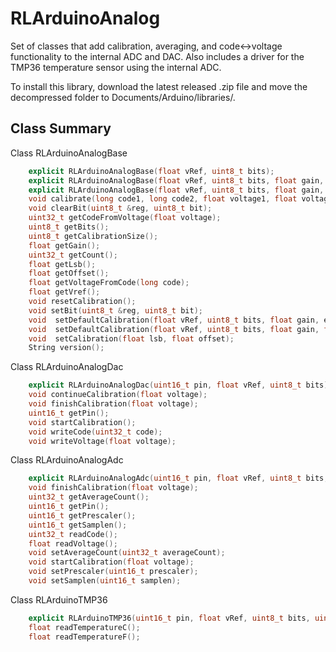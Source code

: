 # RLArduinoAnalog
Set of classes that add calibration, averaging, and code<->voltage functionality to the internal ADC and DAC.
Also includes a driver for the TMP36 temperature sensor using the internal ADC. 

To install this library, download the latest released .zip file and move the decompressed folder to Documents/Arduino/libraries/. 

## Class Summary
Class RLArduinoAnalogBase
```C++
    explicit RLArduinoAnalogBase(float vRef, uint8_t bits);
    explicit RLArduinoAnalogBase(float vRef, uint8_t bits, float gain, encoding encoding);
    explicit RLArduinoAnalogBase(float vRef, uint8_t bits, float gain, float offset, encoding encoding);
    void calibrate(long code1, long code2, float voltage1, float voltage2);
    void clearBit(uint8_t &reg, uint8_t bit);
    uint32_t getCodeFromVoltage(float voltage);
    uint8_t getBits();
    uint8_t getCalibrationSize();
    float getGain();
    uint32_t getCount();
    float getLsb();
    float getOffset();
    float getVoltageFromCode(long code);
    float getVref();
    void resetCalibration();
    void setBit(uint8_t &reg, uint8_t bit);
    void  setDefaultCalibration(float vRef, uint8_t bits, float gain, encoding encoding);
    void  setDefaultCalibration(float vRef, uint8_t bits, float gain, float offset, encoding encoding);
    void  setCalibration(float lsb, float offset);
    String version();
```
Class RLArduinoAnalogDac
```C++
    explicit RLArduinoAnalogDac(uint16_t pin, float vRef, uint8_t bits);
    void continueCalibration(float voltage);
    void finishCalibration(float voltage);
    uint16_t getPin();
    void startCalibration();
    void writeCode(uint32_t code);
    void writeVoltage(float voltage);
```
Class RLArduinoAnalogAdc
```C++
    explicit RLArduinoAnalogAdc(uint16_t pin, float vRef, uint8_t bits, uint16_t averageCount = 1);
    void finishCalibration(float voltage);
    uint32_t getAverageCount();
    uint16_t getPin();
    uint16_t getPrescaler();
    uint16_t getSamplen();
    uint32_t readCode();
    float readVoltage();
    void setAverageCount(uint32_t averageCount);
    void startCalibration(float voltage);
    void setPrescaler(uint16_t prescaler);
    void setSamplen(uint16_t samplen);
```

Class RLArduinoTMP36
```C++
    explicit RLArduinoTMP36(uint16_t pin, float vRef, uint8_t bits, uint16_t averageCount = 1);
    float readTemperatureC();
    float readTemperatureF();
```